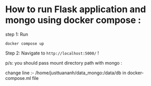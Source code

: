 # How to run Flask application and mongo using docker compose :

 step 1: Run

```
docker compose up 
```

Step 2: Navigate to `http://localhost:5000/` !
 
p/s: you should pass mount directory path with mongo :

change line :- /home/justtuananh/data_mongo:/data/db in docker-compose.ml file 


